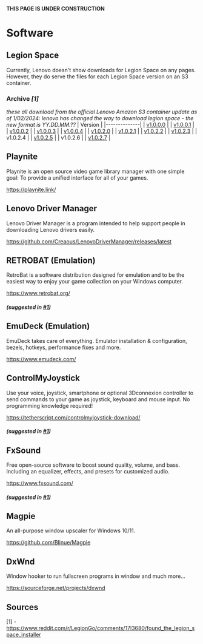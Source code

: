#### THIS PAGE IS UNDER CONSTRUCTION
# Software
## Legion Space
Currently, Lenovo doesn't show downloads for Legion Space on any pages. However, they do serve the files for each Legion Space version on an S3 container.

### Archive *[1]*
*these all download from the official Lenovo Amazon S3 container*
*update as of 1/02/2024: lenovo has changed the way to download legion space - the new format is YY.DD.MM.??*
| Version | 
|--------------|
| [v1.0.0.0](https://s3.service.lenovo.com/legion/cms/v01.00.00.00/legionspace.exe) |
| [v1.0.0.1](https://s3.service.lenovo.com/legion/cms/v01.00.00.01/legionspace.exe) |
| [v1.0.0.2](https://s3.service.lenovo.com/legion/cms/v01.00.00.02/legionspace.exe) |
| [v1.0.0.3](https://s3.service.lenovo.com/legion/cms/v01.00.00.03/legionspace.exe) |
| [v1.0.0.4](https://s3.service.lenovo.com/legion/cms/v01.00.00.04/legionspace.exe) |
| [v1.0.2.0](https://s3.service.lenovo.com/legion/cms/v01.00.02.00/legionspace.exe) |
| [v1.0.2.1](https://s3.service.lenovo.com/legion/cms/v01.00.02.01/legionspace.exe) |
| [v1.0.2.2](https://s3.service.lenovo.com/legion/cms/v01.00.02.02/legionspace.exe) |
| [v1.0.2.3](https://s3.service.lenovo.com/legion/cms/v01.00.02.03/legionspace.exe) |
| v1.0.2.4 |
| [v1.0.2.5](https://s3.service.lenovo.com/legion/cms/v01.00.02.05/legionspace.exe) |
| v1.0.2.6 |
| [v1.0.2.7](https://s3.service.lenovo.com/legion/cms/v24.01.31.01/legionspace.exe) |

## Playnite
Playnite is an open source video game library manager with one simple goal: To provide a unified interface for all of your games.

https://playnite.link/

## Lenovo Driver Manager
Lenovo Driver Manager is a program intended to help support people in downloading Lenovo drivers easily.

https://github.com/Creaous/LenovoDriverManager/releases/latest

## RETROBAT (Emulation)
RetroBat is a software distribution designed for emulation and to be the easiest way to enjoy your game collection on your Windows computer.

https://www.retrobat.org/

##### (suggested in [#1](https://github.com/Creaous/Legion-Go-Resources/issues/1))

## EmuDeck (Emulation)
EmuDeck takes care of everything. Emulator installation & configuration, bezels, hotkeys, performance fixes and more.

https://www.emudeck.com/

## ControlMyJoystick
Use your voice, joystick, smartphone or optional 3Dconnexion controller to send commands to your game as joystick, keyboard and mouse input. No programming knowledge required!

https://tetherscript.com/controlmyjoystick-download/

##### (suggested in [#1](https://github.com/Creaous/Legion-Go-Resources/issues/1))

## FxSound
Free open-source software to boost sound quality, volume, and bass. Including an equalizer, effects, and presets for customized audio.

https://www.fxsound.com/

##### (suggested in [#1](https://github.com/Creaous/Legion-Go-Resources/issues/1))

## Magpie
An all-purpose window upscaler for Windows 10/11.

https://github.com/Blinue/Magpie

## DxWnd
Window hooker to run fullscreen programs in window and much more...

https://sourceforge.net/projects/dxwnd

## Sources
[1] - https://www.reddit.com/r/LegionGo/comments/17l3680/found_the_legion_space_installer
